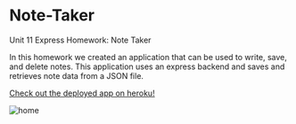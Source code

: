 # Note-Taker
Unit 11 Express Homework: Note Taker

In this homework we created an application that can be used to write, save, and delete notes. This application uses an express backend and saves and retrieves note data from a JSON file.

[Check out the deployed app on heroku!](https://note-taker-app-hw11.herokuapp.com/)
 
<img src="../img/home.jpg" alt="home">


<!-- [Check out my video here!](https://drive.google.com/file/d/1SEcC_Fykddi6K5ctFwrhoA_yEAPLQf3_/view?usp=sharing) -->



